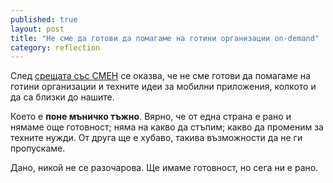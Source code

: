 ```yaml
---
published: true
layout: post
title: "Не сме да готови да помагаме на готини организации on-demand"
category: reflection
---
```


След [срещата със СМЕН](//status.obshtestvo.bg/meeting/2014/04/08/sreshta-s-ekipa-na-SMEN.html)
се оказва, че не сме готови да помагаме на готини организации и
техните идеи за мобилни приложения, колкото и да са близки до нашите.

Което е **поне мъничко тъжно**. Вярно, че от една
страна е рано и нямаме още готовност; няма на какво да стъпим;
какво да променим за техните нужди. От друга ще е хубаво,
такива възможности да не ги пропускаме.

Дано, никой не се разочарова. Ще имаме готовност, но сега ни е рано.


